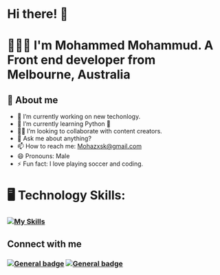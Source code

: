 # Hi there!  👋
# 🧑🏽‍💻 I'm Mohammed Mohammud.  A Front end developer from Melbourne, Australia

## 🚀 About me
- 🔭 I’m currently working on new techonlogy.
- 🌱 I’m currently learning Python :snake: 
- 🤝🏽 I’m looking to collaborate with content creators.
- 💬 Ask me about anything?
- 📫 How to reach me: Mohazxsk@gmail.com 
- 😄 Pronouns: Male 
- ⚡ Fun fact: I love playing soccer and coding.

# 🖥️ Technology Skills: 
### [![My Skills](https://skillicons.dev/icons?i=js,html,css,react,tailwind,nodejs,sass)](https://skillicons.dev)
## Connect with me
###  [![General badge](https://img.shields.io/badge/LinkedIn-0077B5?style=for-the-badge&logo=linkedin&logoColor=white)](https://www.linkedin.com/notifications/?filter=all)  [![General badge](https://img.shields.io/badge/Gmail-D14836?style=for-the-badge&logo=gmail&logoColor=white)](https://mail.google.com/mail/u/0/#inbox?compose=CllgCJlFCjTGsfJxJNDrPpRlmhfqVPXTXRLRwVGLFzKzwChHHsjqQVhThPPZLqNshCbwg)



<!--
**Mohaz24/Mohaz24** is a ✨ _special_ ✨ repository because its `README.md` (this file) appears on your GitHub profile.


